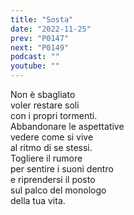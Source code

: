 ```yaml
---
title: "Sosta"
date: "2022-11-25"
prev: "P0147"
next: "P0149"
podcast: ""
youtube: ""
---
```


Non è sbagliato  
voler restare soli  
con i propri tormenti.  
Abbandonare le aspettative  
vedere come si vive  
al ritmo di se stessi.  
Togliere il rumore  
per sentire i suoni dentro  
e riprendersi il posto  
sul palco del monologo  
della tua vita.
